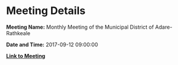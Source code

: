 # Meeting Details

**Meeting Name:** Monthly Meeting of the Municipal District of Adare-Rathkeale

**Date and Time:** 2017-09-12 09:00:00

**[Link to Meeting](https://www.limerick.ie/council/whats-on/monthly-meeting-municipal-district-adare-rathkeale-28)**
